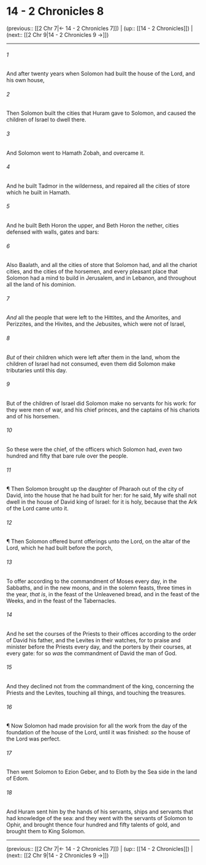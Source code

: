 # 14 - 2 Chronicles 8

(previous:: [[2 Chr 7|← 14 - 2 Chronicles 7]]) | (up:: [[14 - 2 Chronicles]]) | (next:: [[2 Chr 9|14 - 2 Chronicles 9 →]])

***


###### 1 
And after twenty years when Solomon had built the house of the Lord, and his own house, 

###### 2 
Then Solomon built the cities that Huram gave to Solomon, and caused the children of Israel to dwell there. 

###### 3 
And Solomon went to Hamath Zobah, and overcame it. 

###### 4 
And he built Tadmor in the wilderness, and repaired all the cities of store which he built in Hamath. 

###### 5 
And he built Beth Horon the upper, and Beth Horon the nether, cities defensed with walls, gates and bars: 

###### 6 
Also Baalath, and all the cities of store that Solomon had, and all the chariot cities, and the cities of the horsemen, and every pleasant place that Solomon had a mind to build in Jerusalem, and in Lebanon, and throughout all the land of his dominion. 

###### 7 
_And_ all the people that were left to the Hittites, and the Amorites, and Perizzites, and the Hivites, and the Jebusites, which were not of Israel, 

###### 8 
_But_ of their children which were left after them in the land, whom the children of Israel had not consumed, even them did Solomon make tributaries until this day. 

###### 9 
But of the children of Israel did Solomon make no servants for his work: for they were men of war, and his chief princes, and the captains of his chariots and of his horsemen. 

###### 10 
So these were the chief, of the officers which Solomon had, _even_ two hundred and fifty that bare rule over the people. 

###### 11 
¶ Then Solomon brought up the daughter of Pharaoh out of the city of David, into the house that he had built for her: for he said, My wife shall not dwell in the house of David king of Israel: for it is holy, because that the Ark of the Lord came unto it. 

###### 12 
¶ Then Solomon offered burnt offerings unto the Lord, on the altar of the Lord, which he had built before the porch, 

###### 13 
To offer according to the commandment of Moses every day, in the Sabbaths, and in the new moons, and in the solemn feasts, three times in the year, _that is_, in the feast of the Unleavened bread, and in the feast of the Weeks, and in the feast of the Tabernacles. 

###### 14 
And he set the courses of the Priests to their offices according to the order of David his father, and the Levites in their watches, for to praise and minister before the Priests every day, and the porters by their courses, at every gate: for so _was_ the commandment of David the man of God. 

###### 15 
And they declined not from the commandment of the king, concerning the Priests and the Levites, touching all things, and touching the treasures. 

###### 16 
¶ Now Solomon had made provision for all the work from the day of the foundation of the house of the Lord, until it was finished: _so_ the house of the Lord was perfect. 

###### 17 
Then went Solomon to Ezion Geber, and to Eloth by the Sea side in the land of Edom. 

###### 18 
And Huram sent him by the hands of his servants, ships and servants that had knowledge of the sea: and they went with the servants of Solomon to Ophir, and brought thence four hundred and fifty talents of gold, and brought them to King Solomon.

***

(previous:: [[2 Chr 7|← 14 - 2 Chronicles 7]]) | (up:: [[14 - 2 Chronicles]]) | (next:: [[2 Chr 9|14 - 2 Chronicles 9 →]])
